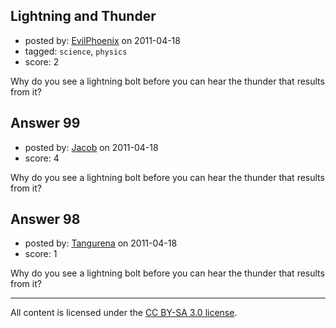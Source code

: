 ## Lightning and Thunder

- posted by: [EvilPhoenix](https://stackexchange.com/users/-1/78-evilphoenix) on 2011-04-18
- tagged: `science`, `physics`
- score: 2

Why do you see a lightning bolt before you can hear the thunder that results from it?


## Answer 99

- posted by: [Jacob](https://stackexchange.com/users/-1/28-jacob) on 2011-04-18
- score: 4

Why do you see a lightning bolt before you can hear the thunder that results from it?


## Answer 98

- posted by: [Tangurena](https://stackexchange.com/users/-1/74-tangurena) on 2011-04-18
- score: 1

Why do you see a lightning bolt before you can hear the thunder that results from it?



---

All content is licensed under the [CC BY-SA 3.0 license](https://creativecommons.org/licenses/by-sa/3.0/).
